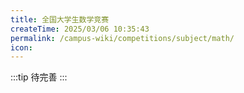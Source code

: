 ```yaml
---
title: 全国大学生数学竞赛
createTime: 2025/03/06 10:35:43
permalink: /campus-wiki/competitions/subject/math/
icon: 
---
```



:::tip
待完善
:::